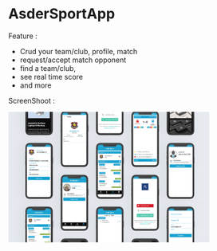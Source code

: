 # AsderSportApp

Feature : 
* Crud your team/club, profile, match
* request/accept match opponent
* find a team/club, 
* see real time score
* and more

ScreenShoot :
<p float="left">
  <img src="/images/Mockup2.png" width="80%" />
</p>







